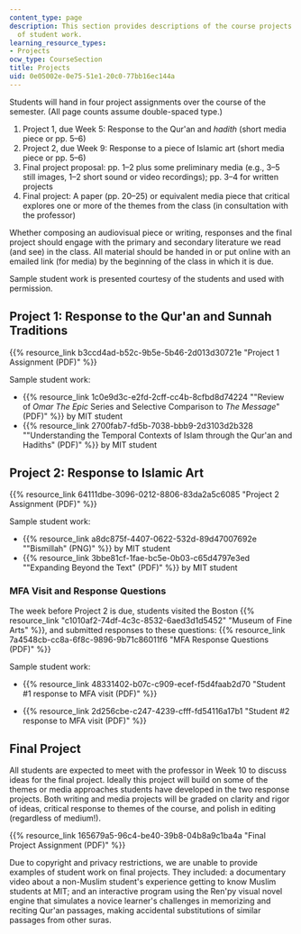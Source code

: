 ```yaml
---
content_type: page
description: This section provides descriptions of the course projects and examples
  of student work.
learning_resource_types:
- Projects
ocw_type: CourseSection
title: Projects
uid: 0e05002e-0e75-51e1-20c0-77bb16ec144a
---
```


Students will hand in four project assignments over the course of the semester. (All page counts assume double-spaced type.)

1.  Project 1, due Week 5: Response to the Qur'an and _hadith_ (short media piece or pp. 5–6)
2.  Project 2, due Week 9: Response to a piece of Islamic art (short media piece or pp. 5–6)
3.  Final project proposal: pp. 1–2 plus some preliminary media (e.g., 3–5 still images, 1–2 short sound or video recordings); pp. 3–4 for written projects
4.  Final project: A paper (pp. 20–25) or equivalent media piece that critical explores one or more of the themes from the class (in consultation with the professor)

Whether composing an audiovisual piece or writing, responses and the final project should engage with the primary and secondary literature we read (and see) in the class. All material should be handed in or put online with an emailed link (for media) by the beginning of the class in which it is due.

Sample student work is presented courtesy of the students and used with permission.

Project 1: Response to the Qur'an and Sunnah Traditions
-------------------------------------------------------

{{% resource_link b3ccd4ad-b52c-9b5e-5b46-2d013d30721e "Project 1 Assignment (PDF)" %}}

Sample student work:

*   {{% resource_link 1c0e9d3c-e2fd-2cff-cc4b-8cfbd8d74224 "\"Review of _Omar The Epic_ Series and Selective Comparison to _The Message_\" (PDF)" %}} by MIT student
*   {{% resource_link 2700fab7-fd5b-7038-bbb9-2d3103d2b328 "\"Understanding the Temporal Contexts of Islam through the Qur'an and Hadiths\" (PDF)" %}} by MIT student

Project 2: Response to Islamic Art
----------------------------------

{{% resource_link 64111dbe-3096-0212-8806-83da2a5c6085 "Project 2 Assignment (PDF)" %}}

Sample student work:

*   {{% resource_link a8dc875f-4407-0622-532d-89d47007692e "\"Bismillah\" (PNG)" %}} by MIT student
*   {{% resource_link 3bbe81cf-1fae-bc5e-0b03-c65d4797e3ed "\"Expanding Beyond the Text\" (PDF)" %}} by MIT student

### MFA Visit and Response Questions

The week before Project 2 is due, students visited the Boston {{% resource_link "c1010af2-74df-4c3c-8532-6aed3d1d5452" "Museum of Fine Arts" %}}, and submitted responses to these questions: {{% resource_link 7a4548cb-cc8a-6f8c-9896-9b71c86011f6 "MFA Response Questions (PDF)" %}}

Sample student work:

*   {{% resource_link 48331402-b07c-c909-ecef-f5d4faab2d70 "Student #1 response to MFA visit (PDF)" %}}

*   {{% resource_link 2d256cbe-c247-4239-cfff-fd54116a17b1 "Student #2 response to MFA visit (PDF)" %}}

Final Project
-------------

All students are expected to meet with the professor in Week 10 to discuss ideas for the final project. Ideally this project will build on some of the themes or media approaches students have developed in the two response projects. Both writing and media projects will be graded on clarity and rigor of ideas, critical response to themes of the course, and polish in editing (regardless of medium!).

{{% resource_link 165679a5-96c4-be40-39b8-04b8a9c1ba4a "Final Project Assignment (PDF)" %}}

Due to copyright and privacy restrictions, we are unable to provide examples of student work on final projects. They included: a documentary video about a non-Muslim student's experience getting to know Muslim students at MIT; and an interactive program using the Ren'py visual novel engine that simulates a novice learner's challenges in memorizing and reciting Qur'an passages, making accidental substitutions of similar passages from other suras.